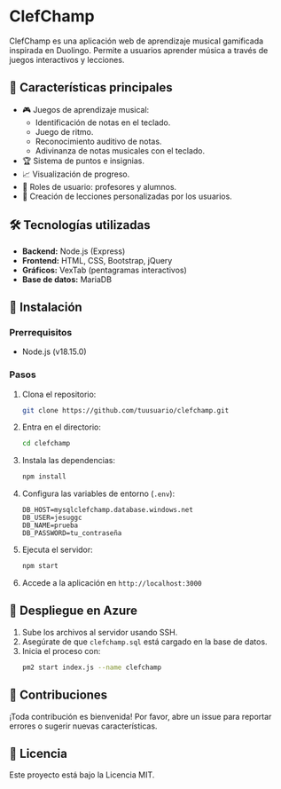 # ClefChamp

ClefChamp es una aplicación web de aprendizaje musical gamificada inspirada en Duolingo. Permite a usuarios aprender música a través de juegos interactivos y lecciones.

## 🚀 Características principales
- 🎮 Juegos de aprendizaje musical:
  - Identificación de notas en el teclado.
  - Juego de ritmo.
  - Reconocimiento auditivo de notas.
  - Adivinanza de notas musicales con el teclado.
- 🏆 Sistema de puntos e insignias.
- 📈 Visualización de progreso.
- 👥 Roles de usuario: profesores y alumnos.
- 📝 Creación de lecciones personalizadas por los usuarios.

## 🛠️ Tecnologías utilizadas
- **Backend:** Node.js (Express)
- **Frontend:** HTML, CSS, Bootstrap, jQuery
- **Gráficos:** VexTab (pentagramas interactivos)
- **Base de datos:** MariaDB

## 📂 Instalación
### Prerrequisitos
- Node.js (v18.15.0)

### Pasos
1. Clona el repositorio:
   ```bash
   git clone https://github.com/tuusuario/clefchamp.git
   ```
2. Entra en el directorio:
   ```bash
   cd clefchamp
   ```
3. Instala las dependencias:
   ```bash
   npm install
   ```
4. Configura las variables de entorno (`.env`):
   ```env
   DB_HOST=mysqlclefchamp.database.windows.net
   DB_USER=jesuggc
   DB_NAME=prueba
   DB_PASSWORD=tu_contraseña
   ```
5. Ejecuta el servidor:
   ```bash
   npm start
   ```
6. Accede a la aplicación en `http://localhost:3000`

## 🚀 Despliegue en Azure
1. Sube los archivos al servidor usando SSH.
2. Asegúrate de que `clefchamp.sql` está cargado en la base de datos.
3. Inicia el proceso con:
   ```bash
   pm2 start index.js --name clefchamp
   ```

## 🧩 Contribuciones
¡Toda contribución es bienvenida! Por favor, abre un issue para reportar errores o sugerir nuevas características.

## 📄 Licencia
Este proyecto está bajo la Licencia MIT.
